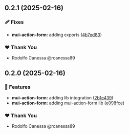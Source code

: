 ## 0.2.1 (2025-02-16)

### 🩹 Fixes

- **mui-action-form:** adding exports ([4b7ed83](https://github.com/rcanessa89/my-shared/commit/4b7ed83))

### ❤️ Thank You

- Rodolfo Canessa @rcanessa89

## 0.2.0 (2025-02-16)

### 🚀 Features

- **mui-action-form:** adding lib integration ([2b1e439](https://github.com/rcanessa89/my-shared/commit/2b1e439))
- **mui-action-form:** adding mui-action-form lib ([e098fce](https://github.com/rcanessa89/my-shared/commit/e098fce))

### ❤️ Thank You

- Rodolfo Canessa @rcanessa89
